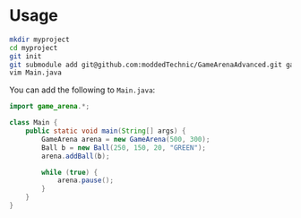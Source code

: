 # Usage

```sh
mkdir myproject
cd myproject
git init
git submodule add git@github.com:moddedTechnic/GameArenaAdvanced.git game_arena
vim Main.java
```

You can add the following to `Main.java`:

```java
import game_arena.*;

class Main {
    public static void main(String[] args) {
        GameArena arena = new GameArena(500, 300);
        Ball b = new Ball(250, 150, 20, "GREEN");
        arena.addBall(b);

        while (true) {
            arena.pause();
        }
    }
}
```

